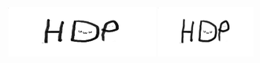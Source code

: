 <img src="Bilder/Discord-Bild.png" width= "300" height= "100" > 
<img src="Bilder/Discord-Bild.png" height= "100" > 

